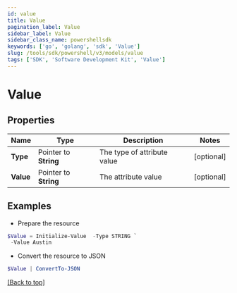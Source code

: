 ```yaml
---
id: value
title: Value
pagination_label: Value
sidebar_label: Value
sidebar_class_name: powershellsdk
keywords: ['go', 'golang', 'sdk', 'Value'] 
slug: /tools/sdk/powershell/v3/models/value
tags: ['SDK', 'Software Development Kit', 'Value']
---
```



# Value

## Properties

Name | Type | Description | Notes
------------ | ------------- | ------------- | -------------
**Type** |  Pointer to **String** | The type of attribute value | [optional] 
**Value** |  Pointer to **String** | The attribute value | [optional] 

## Examples

- Prepare the resource
```powershell
$Value = Initialize-Value  -Type STRING `
 -Value Austin
```

- Convert the resource to JSON
```powershell
$Value | ConvertTo-JSON
```


[[Back to top]](#) 

